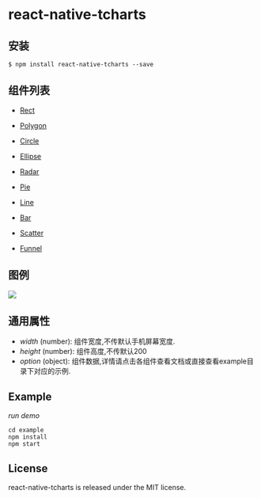 # react-native-tcharts

## 安装

`$ npm install react-native-tcharts --save`

## 组件列表

- [Rect]()

- [Polygon]()

- [Circle]()

- [Ellipse]()

- [Radar]()

- [Pie]()

- [Line]()

- [Bar]()

- [Scatter]()

- [Funnel]()

## 图例
![](https://github.com/laughing001/react-native-tcharts/blob/master/screen_shot/total.jpg?raw=true)

## 通用属性
* *width* (number): 组件宽度,不传默认手机屏幕宽度.
* *height* (number): 组件高度,不传默认200
* *option* (object): 组件数据,详情请点击各组件查看文档或直接查看example目录下对应的示例.

## Example

*run demo*

```
cd example
npm install
npm start
```

## License

react-native-tcharts is released under the MIT license.
